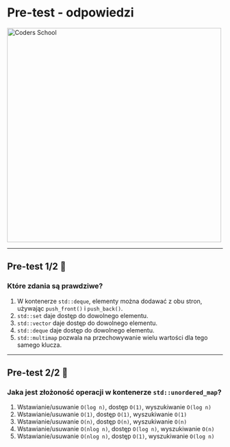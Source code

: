 <!-- .slide: data-background="#111111" -->

# Pre-test - odpowiedzi

<a href="https://coders.school">
    <img width="500" src="../img/coders_school_logo.png" alt="Coders School" class="plain">
</a>

___

## Pre-test 1/2 🤯

### Które zdania są prawdziwe?

1. <!-- .element: class="fragment highlight-green" --> W kontenerze <code>std::deque</code>, elementy można dodawać z obu stron, używając <code>push_front()</code> i <code>push_back()</code>.
2. <!-- .element: class="fragment highlight-red" --> <code>std::set</code> daje dostęp do dowolnego elementu.
3. <!-- .element: class="fragment highlight-green" --> <code>std::vector</code> daje dostęp do dowolnego elementu.
4. <!-- .element: class="fragment highlight-green" --> <code>std::deque</code> daje dostęp do dowolnego elementu.
5. <!-- .element: class="fragment highlight-green" --> <code>std::multimap</code> pozwala na przechowywanie wielu wartości dla tego samego klucza.

___
<!-- .slide: style="font-size: 0.95em" -->

## Pre-test 2/2 🤯

### Jaka jest złożoność operacji w kontenerze `std::unordered_map`?

1. <!-- .element: class="fragment highlight-red" --> Wstawianie/usuwanie <code>O(log n)</code>, dostęp <code>O(1)</code>, wyszukiwanie <code>O(log n)</code>
2. <!-- .element: class="fragment highlight-green" --> Wstawianie/usuwanie <code>O(1)</code>, dostęp <code>O(1)</code>, wyszukiwanie <code>O(1)</code>
3. <!-- .element: class="fragment highlight-green" --> Wstawianie/usuwanie <code>O(n)</code>, dostęp <code>O(n)</code>, wyszukiwanie <code>O(n)</code>
4. <!-- .element: class="fragment highlight-red" --> Wstawianie/usuwanie <code>O(nlog n)</code>, dostęp <code>O(log n)</code>, wyszukiwanie <code>O(n)</code>
5. <!-- .element: class="fragment highlight-red" --> Wstawianie/usuwanie <code>O(nlog n)</code>, dostęp <code>O(1)</code>, wyszukiwanie <code>O(log n)</code>
